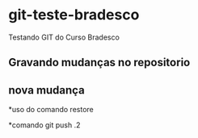 # git-teste-bradesco
Testando GIT do Curso Bradesco

## Gravando mudanças no repositorio

## nova mudança

*uso do comando restore

*comando git push .2